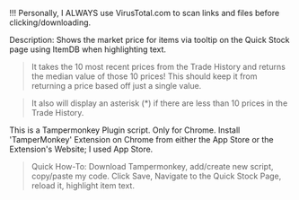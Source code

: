 !!! Personally, I ALWAYS use VirusTotal.com to scan links and files before clicking/downloading.

Description: Shows the market price for items via tooltip on the Quick Stock page using ItemDB when highlighting text.

>It takes the 10 most recent prices from the Trade History and returns the median value of those 10 prices!
This should keep it from returning a price based off just a single value.

>It also will display an asterisk (*) if there are less than 10 prices in the Trade History.

This is a Tampermonkey Plugin script. Only for Chrome.
Install 'TamperMonkey' Extension on Chrome from either the App Store or the Extension's Website; I used App Store.

>Quick How-To: Download Tampermonkey, add/create new script, copy/paste my code. Click Save, Navigate to the Quick Stock Page, reload it, highlight item text.
